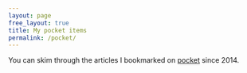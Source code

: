 ```yaml
---
layout: page
free_layout: true
title: My pocket items
permalink: /pocket/
---
```


You can skim through the articles I bookmarked on [pocket](http://getpocket.com) since 2014.

<div id="pocket-items">
</div>

<script type="text/javascript">
console.log('works')
window.fetch('/synced.json')
.then((response) => response.json())
.then(pocketItems => {
  console.log('pocketItems', pocketItems)
  const pocketItemsContainer = document.getElementById('pocket-items')
  pocketItemsContainer.innerHTML = `
    <ul>
      ${pocketItems.items.map(item => `
      <li>
        <b><a target="_blank" href="${item.url}">${item.title}</a></b> &nbsp; ${item.date}<br/>
      </li>
      `).join('')}
    </ul>
  `
})
</script>